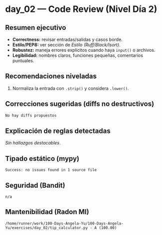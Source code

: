 # day_02 — Code Review (Nivel Día 2)

## Resumen ejecutivo
- **Correctness:** revisar entradas/salidas y casos borde.
- **Estilo/PEP8:** ver sección de *Estilo (Ruff/Black/Isort)*.
- **Robustez:** maneja errores explícitos cuando haya `input()` o archivos.
- **Legibilidad:** nombres claros, funciones pequeñas, comentarios puntuales.

## Recomendaciones niveladas
1. Normaliza la entrada con `.strip()` y considera `.lower()`.

## Correcciones sugeridas (diffs no destructivos)
```diff
No hay diffs propuestos
```
## Explicación de reglas detectadas
_Sin hallazgos destacables_.

## Tipado estático (mypy)
```text
Success: no issues found in 1 source file

```
## Seguridad (Bandit)
```text
n/a
```
## Mantenibilidad (Radon MI)
```text
/home/runner/work/100-Days-Angela-Yu/100-Days-Angela-Yu/exercises/day_02/tip_calculator.py - A (100.00)

```